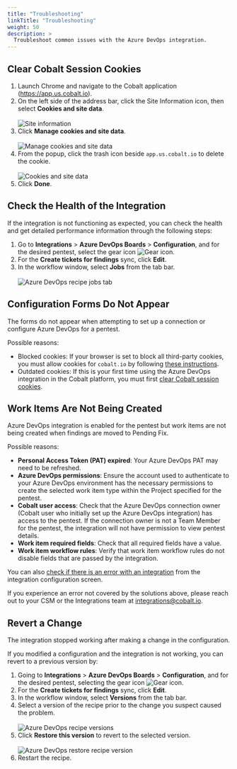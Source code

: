 ```yaml
---
title: "Troubleshooting"
linkTitle: "Troubleshooting"
weight: 50
description: >
  Troubleshoot common issues with the Azure DevOps integration.
---
```


## Clear Cobalt Session Cookies

1. Launch Chrome and navigate to the Cobalt application (https://app.us.cobalt.io).
2. On the left side of the address bar, click the Site Information icon, then select **Cookies and site data**.<br><br>
    ![Site information](/integrations/ADO-integration-troubleshoot-clear-cookies-cookies-site-data.png "Site information")
3. Click **Manage cookies and site data**.<br><br>
    ![Manage cookies and site data](/integrations/ADO-integration-troubleshoot-clear-cookies-manage.png "Manage cookies and site data")
4. From the popup, click the trash icon beside `app.us.cobalt.io` to delete the cookie.<br><br>
    ![Cookies and site data](/integrations/ADO-integration-troubleshoot-clear-cookies-delete.png "Cookies and site data")
5. Click **Done**.

## Check the Health of the Integration

If the integration is not functioning as expected, you can check the health and get detailed performance information through the following steps:  

1. Go to **Integrations** > **Azure DevOps Boards** > **Configuration**, and for the desired pentest, select the gear icon ![Gear icon](/icons/Gear.png "Gear icon").
2. For the **Create tickets for findings** sync, click **Edit**.
3. In the workflow window, select **Jobs** from the tab bar.<br><br>
    ![Azure DevOps recipe jobs tab](/integrations/ADO-integration-check-error-jobs.png "Azure DevOps recipe jobs tab")

## Configuration Forms Do Not Appear

The forms do not appear when attempting to set up a connection or configure Azure DevOps for a pentest.

Possible reasons:
- Blocked cookies: If your browser is set to block all third-party cookies, you must allow cookies for `cobalt.io` by following [these instructions](https://support.google.com/chrome/answer/95647?sjid=8733712878597538106-NA#zippy=%2Callow-or-block-third-party-cookies%2Callow-third-party-cookies-for-a-specific-site). 
- Outdated cookies: If this is your first time using the Azure DevOps integration in the Cobalt platform, you must first [clear Cobalt session cookies](/integrations/azure-devops/troubleshoot-azure-devops-integration/#clear-cobalt-session-cookies).

## Work Items Are Not Being Created

Azure DevOps integration is enabled for the pentest but work items are not being created when findings are moved to Pending Fix.

Possible reasons:  
- **Personal Access Token (PAT) expired**: Your Azure DevOps PAT may need to be refreshed.  
- **Azure DevOps permissions**: Ensure the account used to authenticate to your Azure DevOps environment has the necessary permissions to create the selected work item type within the Project specified for the pentest.  
- **Cobalt user access**: Check that the Azure DevOps connection owner (Cobalt user who initially set up the Azure DevOps integration) has access to the pentest. If the connection owner is not a Team Member for the pentest, the integration will not have permission to view pentest details. 
- **Work item required fields**: Check that all required fields have a value.
- **Work item workflow rules**: Verify that work item workflow rules do not disable fields that are passed by the integration. 

You can also [check if there is an error with an integration](/integrations/azure-devops/troubleshoot-azure-devops-integration/#check-the-health-of-the-integration) from the integration configuration screen.

If you experience an error not covered by the solutions above, please reach out to your CSM or the Integrations team at [integrations@cobalt.io](mailto:integrations@cobalt.io).

## Revert a Change

The integration stopped working after making a change in the configuration.

If you modified a configuration and the integration is not working, you can revert to a previous version by:
1. Going to **Integrations** > **Azure DevOps Boards** > **Configuration**, and for the desired pentest, selecting the gear icon ![Gear icon](/icons/Gear.png "Gear icon").
2. For the **Create tickets for findings** sync, click **Edit**.
3. In the workflow window, select **Versions** from the tab bar.
4. Select a version of the recipe prior to the change you suspect caused the problem.<br><br>
    ![Azure DevOps recipe versions](/integrations/ADO-interation-show-recipe-versions.png "Azure DevOps recipe versions")
5. Click **Restore this version** to revert to the selected version.<br><br>
    ![Azure DevOps restore recipe version](/integrations/ADO-integration-restore-recipe-version.png "Azure DevOps restore recipe version")
6. Restart the recipe.
